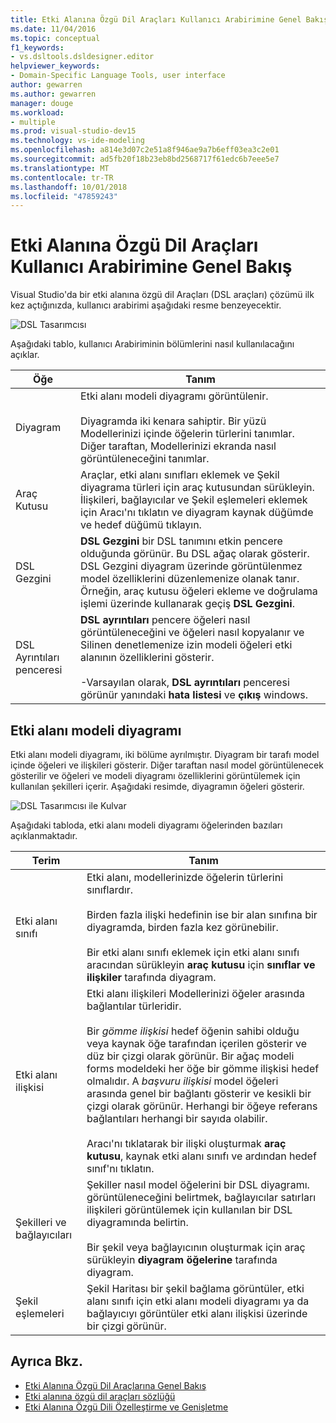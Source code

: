 ```yaml
---
title: Etki Alanına Özgü Dil Araçları Kullanıcı Arabirimine Genel Bakış
ms.date: 11/04/2016
ms.topic: conceptual
f1_keywords:
- vs.dsltools.dsldesigner.editor
helpviewer_keywords:
- Domain-Specific Language Tools, user interface
author: gewarren
ms.author: gewarren
manager: douge
ms.workload:
- multiple
ms.prod: visual-studio-dev15
ms.technology: vs-ide-modeling
ms.openlocfilehash: a814e3d07c2e51a8f946ae9a7b6eff03ea3c2e01
ms.sourcegitcommit: ad5fb20f18b23eb8bd2568717f61edc6b7eee5e7
ms.translationtype: MT
ms.contentlocale: tr-TR
ms.lasthandoff: 10/01/2018
ms.locfileid: "47859243"
---
```

# <a name="overview-of-the-domain-specific-language-tools-user-interface"></a>Etki Alanına Özgü Dil Araçları Kullanıcı Arabirimine Genel Bakış
Visual Studio'da bir etki alanına özgü dil Araçları (DSL araçları) çözümü ilk kez açtığınızda, kullanıcı arabirimi aşağıdaki resme benzeyecektir.

 ![DSL Tasarımcısı](../modeling/media/dsl_designer.png)

 Aşağıdaki tablo, kullanıcı Arabiriminin bölümlerini nasıl kullanılacağını açıklar.

|**Öğe**|**Tanım**|
|-----------------|--------------------|
|Diyagram|Etki alanı modeli diyagramı görüntülenir.<br /><br /> Diyagramda iki kenara sahiptir. Bir yüzü Modellerinizi içinde öğelerin türlerini tanımlar. Diğer taraftan, Modellerinizi ekranda nasıl görüntüleneceğini tanımlar.|
|Araç Kutusu|Araçlar, etki alanı sınıfları eklemek ve Şekil diyagrama türleri için araç kutusundan sürükleyin. İlişkileri, bağlayıcılar ve Şekil eşlemeleri eklemek için Aracı'nı tıklatın ve diyagram kaynak düğümde ve hedef düğümü tıklayın.|
|DSL Gezgini|**DSL Gezgini** bir DSL tanımını etkin pencere olduğunda görünür. Bu DSL ağaç olarak gösterir. DSL Gezgini diyagram üzerinde görüntülenmez model özelliklerini düzenlemenize olanak tanır. Örneğin, araç kutusu öğeleri ekleme ve doğrulama işlemi üzerinde kullanarak geçiş **DSL Gezgini**.|
|DSL Ayrıntıları penceresi|**DSL ayrıntıları** pencere öğeleri nasıl görüntüleneceğini ve öğeleri nasıl kopyalanır ve Silinen denetlemenize izin modeli öğeleri etki alanının özelliklerini gösterir.<br /><br /> -Varsayılan olarak, **DSL ayrıntıları** penceresi görünür yanındaki **hata listesi** ve **çıkış** windows.|

## <a name="the-domain-model-diagram"></a>Etki alanı modeli diyagramı
 Etki alanı modeli diyagramı, iki bölüme ayrılmıştır. Diyagram bir tarafı model içinde öğeleri ve ilişkileri gösterir. Diğer taraftan nasıl model görüntülenecek gösterilir ve öğeleri ve modeli diyagramı özelliklerini görüntülemek için kullanılan şekilleri içerir. Aşağıdaki resimde, diyagramın öğeleri gösterir.

 ![DSL Tasarımcısı ile Kulvar](../modeling/media/dsl_desinger.png)

 Aşağıdaki tabloda, etki alanı modeli diyagramı öğelerinden bazıları açıklanmaktadır.

|**Terim**|**Tanım**|
|--------------|--------------------|
|Etki alanı sınıfı|Etki alanı, modellerinizde öğelerin türlerini sınıflardır.<br /><br /> Birden fazla ilişki hedefinin ise bir alan sınıfına bir diyagramda, birden fazla kez görünebilir.<br /><br /> Bir etki alanı sınıfı eklemek için etki alanı sınıfı aracından sürükleyin **araç kutusu** için **sınıflar ve ilişkiler** tarafında diyagram.|
|Etki alanı ilişkisi|Etki alanı ilişkileri Modellerinizi öğeler arasında bağlantılar türleridir.<br /><br /> Bir *gömme ilişkisi* hedef öğenin sahibi olduğu veya kaynak öğe tarafından içerilen gösterir ve düz bir çizgi olarak görünür. Bir ağaç modeli forms modeldeki her öğe bir gömme ilişkisi hedef olmalıdır. A *başvuru ilişkisi* model öğeleri arasında genel bir bağlantı gösterir ve kesikli bir çizgi olarak görünür. Herhangi bir öğeye referans bağlantıları herhangi bir sayıda olabilir.<br /><br /> Aracı'nı tıklatarak bir ilişki oluşturmak **araç kutusu**, kaynak etki alanı sınıfı ve ardından hedef sınıf'nı tıklatın.|
|Şekilleri ve bağlayıcıları|Şekiller nasıl model öğelerini bir DSL diyagramı. görüntüleneceğini belirtmek, bağlayıcılar satırları ilişkileri görüntülemek için kullanılan bir DSL diyagramında belirtin.<br /><br /> Bir şekil veya bağlayıcının oluşturmak için araç sürükleyin **diyagram öğelerine** tarafında diyagram.|
|Şekil eşlemeleri|Şekil Haritası bir şekil bağlama görüntüler, etki alanı sınıfı için etki alanı modeli diyagramı ya da bağlayıcıyı görüntüler etki alanı ilişkisi üzerinde bir çizgi görünür.|

## <a name="see-also"></a>Ayrıca Bkz.

- [Etki Alanına Özgü Dil Araçlarına Genel Bakış](../modeling/overview-of-domain-specific-language-tools.md)
- [Etki alanına özgü dil araçları sözlüğü](http://msdn.microsoft.com/ca5e84cb-a315-465c-be24-76aa3df276aa)
- [Etki Alanına Özgü Dili Özelleştirme ve Genişletme](../modeling/customizing-and-extending-a-domain-specific-language.md)